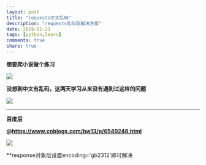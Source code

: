 ```yaml
---
layout: post
title: "requests中文乱码"
description: "requests乱码及解决方案"
date: 2019-01-21
tags: [python,learn] 
comments: true
share: true
---
```


**想要爬小说做个练习**

![](http://ww1.sinaimg.cn/large/0072BNKcly1fze3yryel4j30tq08mjs0.jpg)

**没想到中文有乱码，这两天学习从来没有遇到过这样的问题**

![](http://ww1.sinaimg.cn/large/0072BNKcly1fze401l1nuj30no06tjsd.jpg)

---

**百度后**

**@https://www.cnblogs.com/bw13/p/6549248.html**

![](http://ww1.sinaimg.cn/large/0072BNKcly1fze406yyf3j30d207zmx9.jpg)

**response对象后设置encoding='gb2312'即可解决


